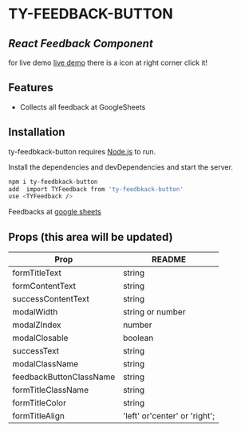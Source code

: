 # TY-FEEDBACK-BUTTON

## _React Feedback Component_

for live demo [live demo](https://react-for-feedback-button-6czlghbxv-oguzhansezer.vercel.app/)
there is a icon at right corner click it!

## Features

-   Collects all feedback at GoogleSheets

## Installation

ty-feedbkack-button requires [Node.js](https://nodejs.org/) to run.

Install the dependencies and devDependencies and start the server.

```sh
npm i ty-feedbkack-button
add  import TYFeedback from 'ty-feedbkack-button'
use <TYFeedback />
```

Feedbacks at [google sheets](https://docs.google.com/spreadsheets/d/e/2PACX-1vTrQrVzfPNG1Ao3IhbiITbzsJq3oTVF5ADD2SuQxMONRXRlEU-hYslVY-xfMuvVGA94NgCIQWj9XgLi/pubhtml)

## Props (this area will be updated)

| Prop                    | README                        |
| ----------------------- | ----------------------------- |
| formTitleText           | string                        |
| formContentText         | string                        |
| successContentText      | string                        |
| modalWidth              | string or number              |
| modalZIndex             | number                        |
| modalClosable           | boolean                       |
| successText             | string                        |
| modalClassName          | string                        |
| feedbackButtonClassName | string                        |
| formTitleClassName      | string                        |
| formTitleColor          | string                        |
| formTitleAlign          | 'left' or'center' or 'right'; |
